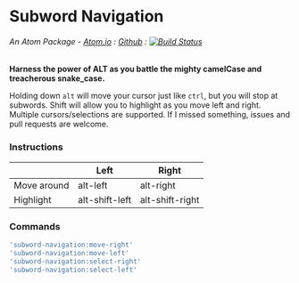 # Subword Navigation
###### An Atom Package - [Atom.io](https://atom.io/packages/subword-navigation) : [Github](https://github.com/dsandstrom/atom-subword-navigation) : [![Build Status](https://travis-ci.org/dsandstrom/atom-subword-navigation.svg?branch=master)](https://travis-ci.org/dsandstrom/atom-subword-navigation)

**Harness the power of ALT as you battle the mighty camelCase and treacherous snake_case.**

Holding down `alt` will move your cursor just like `ctrl`, but you will stop at subwords.  Shift will allow you to highlight as you move left and right.  Multiple cursors/selections are supported.  If I missed something, issues and pull requests are welcome.

### Instructions

|             | Left           | Right           |
|-------------|----------------|-----------------|
| Move around | alt-left       | alt-right       |
| Highlight   | alt-shift-left | alt-shift-right |


### Commands
```coffee
'subword-navigation:move-right'
'subword-navigation:move-left'
'subword-navigation:select-right'
'subword-navigation:select-left'
```
